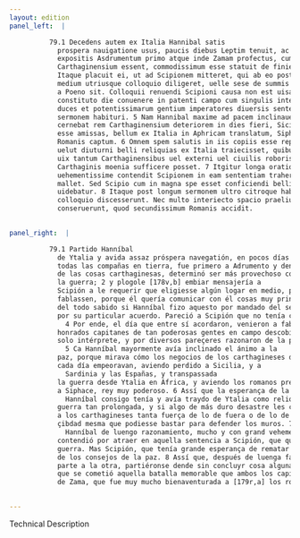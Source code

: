 ```yaml
---
layout: edition
panel_left:  |

          79.1 Decedens autem ex Italia Hannibal satis
            prospera nauigatione usus, paucis diebus Leptim tenuit, ac omnibus copiis in terram
            expositis Asdrumentum primo atque inde Zamam profectus, cum cognouisset quo statu res
            Carthaginensium essent, commodissimum esse statuit de finiendo bello consilium inire. 2
            Itaque placuit ei, ut ad Scipionem mitteret, qui ab eo postularent, ut aliquem locum
            medium utriusque colloquio diligeret, uelle sese de summis rebus cum [119r] eo agere. 3 Nec satis constat utrum iussu senatus an priuato consilio id factum
            a Poeno sit. Colloquii renuendi Scipioni causa non est uisa. 4 Quamobrem
            constituto die conuenere in patenti campo cum singulis interpretibus duo celeberrimi
            duces et potentissimarum gentium imperatores diuersis sententiis de pace et bello
            sermonem habituri. 5 Nam Hannibal maxime ad pacem inclinauerat animum, quod
            cernebat rem Carthaginensium deteriorem in dies fieri, Siciliam Sardiniam Hispanias iam
            esse amissas, bellum ex Italia in Aphricam translatum, Siphacem potentissimum regem a
            Romanis captum. 6 Omnem spem salutis in iis copiis esse repositam, quas ipse
            uelut diuturni belli reliquias ex Italia traiecisset, quibus siquid durius contingeret,
            uix tantum Carthaginensibus uel externi uel ciuilis roboris superesse, ut ad tuenda
            Carthaginis moenia sufficere posset. 7 Itgitur longa oratione usus
            uehementissime contendit Scipionem in eam sententiam trahere, ut pacem quam bellum
            mallet. Sed Scipio cum in magna spe esset conficiendi belli, a pacis consiliis abhorrere
            uidebatur. 8 Itaque post longum sermonem ultro citroque habitum re infecta ex
            colloquio discesserunt. Nec multo interiecto spacio praelium illud memorabile apud Zamam
            conseruerunt, quod secundissimum Romanis accidit.
        

panel_right:  |

          79.1 Partido Hanníbal
            de Ytalia y avida assaz próspera navegatión, en pocos días arribó a Lepti, y, puestas
            todas las compañas en tierra, fue primero a Adrumento y dende a Zama. Y sabido el estado
            de las cosas carthaginesas, determinó ser más provechoso començar acuerdo de dar fin a
            la guerra; 2 y plogole [178v,b] embiar mensajería a
            Scipión a le requerir que eligiesse algún logar en medio, para que entre ellos
            fablassen, porque él quería comunicar con él cosas muy principales. 3 No es
            del todo sabido si Hanníbal fizo aquesto por mandado del senado o
            por su particular acuerdo. Pareció a Scipión que no tenía causa para refutar la fabla.
              4 Por ende, el día que entre sí acordaron, venieron a fablar los tan
            honrados capitanes de tan poderosas gentes en campo descobierto cada uno d’ellos con un
            solo intérprete, y por diversos pareçeres razonaron de la paz y de la guerra.
              5 Ca Hanníbal mayormente avía inclinado el ánimo a la
            paz, porque mirava cómo los negocios de los carthagineses de
            cada día empeoravan, aviendo perdido a Sicilia, y a
              Sardinia y las Españas, y transpassada
            la guerra desde Ytalia en África, y aviendo los romanos prendido
            a Siphace, rey muy poderoso. 6 Assí que la esperança de la salud de los carthagineses toda estava puesta en aquellas compañas que
              Hanníbal consigo tenía y avía traydo de Ytalia como reliquias de
            guerra tan prolongada, y si algo de más duro desastre les conteciesse, apenas remaneçía
            a los carthagineses tanta fuerça de lo de fuera o de lo de la
            çibdad mesma que podiesse bastar para defender los muros. 7 Por ende, usando
              Hanníbal de luengo razonamiento, mucho y con grand vehemencia
            contendió por atraer en aquella sentencia a Scipión, que quesiesse más la paz que la
            guerra. Mas Scipión, que tenía grande esperança de rematar la guerra, mostró desviarse
            de los consejos de la paz. 8 Assí que, después de luenga fabla de la una
            parte a la otra, partiéronse dende sin concluyr cosa alguna. Y no passó grand espaçio
            que se cometió aquella batalla memorable que ambos los capitanes entre sí ovieron çerca
            de Zama, que fue muy mucho bienaventurada a [179r,a] los romanos.
        

---
```


 Technical Description 

        